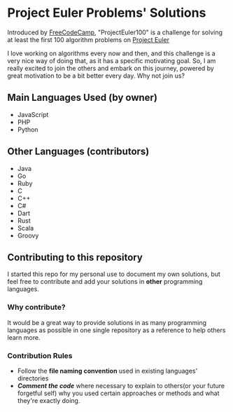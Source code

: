 # Project Euler Problems' Solutions
Introduced by [FreeCodeCamp](https://www.freecodecamp.org/), "ProjectEuler100" is a challenge for solving at least the first 100 algorithm problems on [Project Euler](http://projecteuler.net/)

I love working on algorithms every now and then, and this challenge is a very nice way of doing that, as it has a specific motivating goal.
So, I am really excited to join the others and embark on this journey, powered by great motivation to be a bit better every day.
Why not join us?

## Main Languages Used (by owner)
- JavaScript
- PHP
- Python

## Other Languages (contributors)
- Java
- Go
- Ruby
- C
- C++
- C#
- Dart
- Rust
- Scala
- Groovy

## Contributing to this repository
I started this repo for my personal use to document my own solutions, but feel free to contribute and add your solutions in **other** programming languages.

### Why contribute?
It would be a great way to provide solutions in as many programming languages as possible in one single repository as a reference to help others learn more.

### Contribution Rules
- Follow the **file naming convention** used in existing languages' directories
- ***Comment the code*** where necessary to explain to others(or your future forgetful self) why you used certain approaches or methods and what they're exactly doing.
